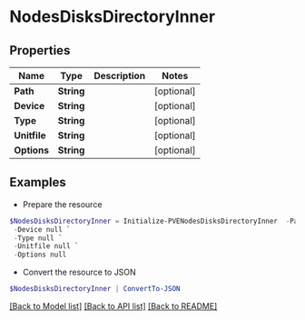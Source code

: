 # NodesDisksDirectoryInner
## Properties

Name | Type | Description | Notes
------------ | ------------- | ------------- | -------------
**Path** | **String** |  | [optional] 
**Device** | **String** |  | [optional] 
**Type** | **String** |  | [optional] 
**Unitfile** | **String** |  | [optional] 
**Options** | **String** |  | [optional] 

## Examples

- Prepare the resource
```powershell
$NodesDisksDirectoryInner = Initialize-PVENodesDisksDirectoryInner  -Path null `
 -Device null `
 -Type null `
 -Unitfile null `
 -Options null
```

- Convert the resource to JSON
```powershell
$NodesDisksDirectoryInner | ConvertTo-JSON
```

[[Back to Model list]](../README.md#documentation-for-models) [[Back to API list]](../README.md#documentation-for-api-endpoints) [[Back to README]](../README.md)

